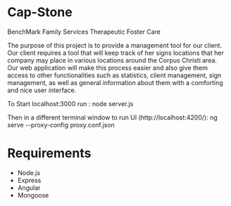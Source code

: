 # Cap-Stone
BenchMark Family Services Therapeutic Foster Care
 
The purpose of this project is to provide a management tool for our client.
Our client requires a tool that will keep track of her signs locations 
that her company may place in various locations around the Corpus Christi 
area. Our web application will make this process easier and also give them 
access to other functionalities such as statistics, client management, sign
management, as well as general information about them with a comforting and 
nice user interface.

To Start localhost:3000 run :
node server.js

Then in a different terminal window to run UI (http://localhost:4200/):
ng serve --proxy-config proxy.conf.json

# Requirements
- Node.js
- Express
- Angular
- Mongoose